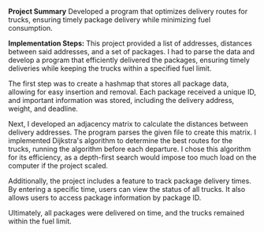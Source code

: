 **Project Summary** Developed a program that optimizes delivery routes for trucks, ensuring timely package delivery while minimizing fuel consumption.

**Implementation Steps:** This project provided a list of addresses, distances between said addresses, and a set of packages. I had to parse the data and develop a program that efficiently delivered the packages, ensuring timely deliveries while keeping the trucks within a specified fuel limit.

The first step was to create a hashmap that stores all package data, allowing for easy insertion and removal. Each package received a unique ID, and important information was stored, including the delivery address, weight, and deadline.

Next, I developed an adjacency matrix to calculate the distances between delivery addresses. The program parses the given file to create this matrix. I implemented Dijkstra's algorithm to determine the best routes for the trucks, running the algorithm before each departure. I chose this algorithm for its efficiency, as a depth-first search would impose too much load on the computer if the project scaled.

Additionally, the project includes a feature to track package delivery times. By entering a specific time, users can view the status of all trucks. It also allows users to access package information by package ID.

Ultimately, all packages were delivered on time, and the trucks remained within the fuel limit.
